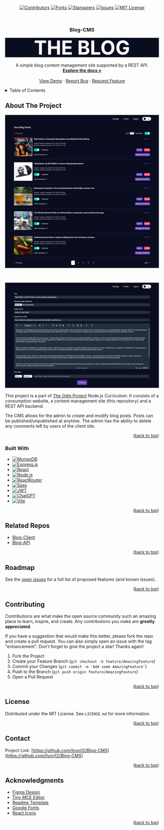 <a name="readme-top"></a>

<div align="center">

[![Contributors][contributors-shield]][contributors-url]
[![Forks][forks-shield]][forks-url]
[![Stargazers][stars-shield]][stars-url]
[![Issues][issues-shield]][issues-url]
[![MIT License][license-shield]][license-url]

</div>
<!-- PROJECT LOGO -->
<br />
<div align="center">

<h3 align="center">Blog-CMS</h3>
 <a href="https://github.com/jlyon12/Blog-CMS">
    <img src="screenshots/header_logo.jpg" alt="Logo" >
  </a>
  <p align="center">
    A simple blog content management site supported by a REST API.
    <br />
    <a href="https://github.com/jlyon12/Blog-CMS"><strong>Explore the docs »</strong></a>
    <br />
    <br />
    <a href="https://blog-cms-kappa.vercel.app">View Demo</a>
    ·
    <a href="https://github.com/jlyon12/Blog-CMS/issues">Report Bug</a>
    ·
    <a href="https://github.com/jlyon12/Blog-CMS/issues">Request Feature</a>
  </p>
</div>

<!-- TABLE OF CONTENTS -->
<details>
  <summary>Table of Contents</summary>
  <ol>
    <li>
      <a href="#about-the-project">About The Project</a>
      <ul>
        <li><a href="#built-with">Built With</a></li>
      </ul>
    </li>
    <li><a href="#related-repos">Related Repos</a></li>
    <li><a href="#roadmap">Roadmap</a></li>
    <li><a href="#contributing">Contributing</a></li>
    <li><a href="#license">License</a></li>
    <li><a href="#contact">Contact</a></li>
    <li><a href="#acknowledgments">Acknowledgments</a></li>
  </ol>
</details>

<!-- ABOUT THE PROJECT -->

## About The Project

[![Product Name Screen Shot][product-screenshot]](https://blog-cms-kappa.vercel.app)

</br>

[![Product Name Screen Shot][product-screenshot-2]](https://blog-cms-kappa.vercel.app)

This project is a part of [The Odin Project](https://www.theodinproject.com/lessons/nodejs-blog-api) Node.js Curriculum. It consists of a consumption website, a content management site (this repository) and a REST API backend.

The CMS allows for the admin to create and modify blog posts. Posts can be published/unpublished at anytime. The admin has the ability to delete any comments left by users of the client site.

<p align="right">(<a href="#readme-top">back to top</a>)</p>

### Built With

- [![MongoDB][MongoDB]][MongoDB-url]
- [![Express.js][Express.js]][Express-url]
- [![React][React.js]][React-url]
- [![Node.js][Node.js]][Node-url]
- [![ReactRouter][ReactRouter]][ReactRouter-url]
- [![Sass][Sass]][Sass-url]
- [![JWT][JWT]][JWT-url]
- [![ChatGPT][ChatGPT]][ChatGPT-url]
- [![Vite][Vite]][Vite-url]

<p align="right">(<a href="#readme-top">back to top</a>)</p>

## Related Repos

- [Blog-Client](https://github.com/jlyon12/Blog-Client)
- [Blog-API](https://github.com/jlyon12/Blog-API)

<p align="right">(<a href="#readme-top">back to top</a>)</p>

<!-- ROADMAP -->

## Roadmap

See the [open issues](https://github.com/jlyon12/Blog-CMS/issues) for a full list of proposed features (and known issues).

<p align="right">(<a href="#readme-top">back to top</a>)</p>

<!-- CONTRIBUTING -->

## Contributing

Contributions are what make the open source community such an amazing place to learn, inspire, and create. Any contributions you make are **greatly appreciated**.

If you have a suggestion that would make this better, please fork the repo and create a pull request. You can also simply open an issue with the tag "enhancement".
Don't forget to give the project a star! Thanks again!

1. Fork the Project
2. Create your Feature Branch (`git checkout -b feature/AmazingFeature`)
3. Commit your Changes (`git commit -m 'Add some AmazingFeature'`)
4. Push to the Branch (`git push origin feature/AmazingFeature`)
5. Open a Pull Request

<p align="right">(<a href="#readme-top">back to top</a>)</p>

<!-- LICENSE -->

## License

Distributed under the MIT License. See `LICENSE.md` for more information.

<p align="right">(<a href="#readme-top">back to top</a>)</p>

<!-- CONTACT -->

## Contact

Project Link: [https://github.com/jlyon12/Blog-CMS](https://github.com/jlyon12/Blog-CMS)

<p align="right">(<a href="#readme-top">back to top</a>)</p>

<!-- ACKNOWLEDGMENTS -->

## Acknowledgments

- [Figma Design](https://www.figma.com/community/file/1235152009438565697/the-blog-a-web-personal-blog)
- [Tiny MCE Editor](https://www.tiny.cloud/)
- [Readme Template](https://github.com/othneildrew/Best-README-Template/blob/master/README.md)
- [Google Fonts](https://fonts.google.com/)
- [React Icons](https://react-icons.github.io/react-icons/)

<p align="right">(<a href="#readme-top">back to top</a>)</p>

<!-- MARKDOWN LINKS & IMAGES -->
<!-- https://www.markdownguide.org/basic-syntax/#reference-style-links -->

[contributors-shield]: https://img.shields.io/github/contributors/jlyon12/Blog-CMS.svg?style=for-the-badge
[contributors-url]: https://github.com/jlyon12/Blog-CMS/graphs/contributors
[forks-shield]: https://img.shields.io/github/forks/jlyon12/Blog-CMS.svg?style=for-the-badge
[forks-url]: https://github.com/jlyon12/Blog-CMS/network/members
[stars-shield]: https://img.shields.io/github/stars/jlyon12/Blog-CMS.svg?style=for-the-badge
[stars-url]: https://github.com/jlyon12/Blog-CMS/stargazers
[issues-shield]: https://img.shields.io/github/issues/jlyon12/Blog-CMS.svg?style=for-the-badge
[issues-url]: https://github.com/jlyon12/Blog-CMS/issues
[license-shield]: https://img.shields.io/github/license/jlyon12/Blog-CMS.svg?style=for-the-badge
[license-url]: https://github.com/jlyon12/Blog-CMS/blob/master/LICENSE.md
[product-screenshot]: screenshots/homepage.png
[product-screenshot-2]: screenshots/editor.png
[MongoDB]: https://img.shields.io/badge/MongoDB-%234ea94b.svg?style=for-the-badge&logo=mongodb&logoColor=white
[MongoDB-url]: https://www.mongodb.com/
[Express.js]: https://img.shields.io/badge/express.js-%23404d59.svg?style=for-the-badge&logo=express&logoColor=%2361DAFB
[Express-url]: https://expressjs.com/
[React.js]: https://img.shields.io/badge/React-20232A?style=for-the-badge&logo=react&logoColor=61DAFB
[React-url]: https://reactjs.org/
[Node.js]: https://img.shields.io/badge/node.js-6DA55F?style=for-the-badge&logo=node.js&logoColor=white
[Node-url]: https://nodejs.org/
[Sass]: https://img.shields.io/badge/SASS-hotpink.svg?style=for-the-badge&logo=SASS&logoColor=white
[Sass-url]: https://sass-lang.com/
[ChatGPT]: https://img.shields.io/badge/chatGPT-74aa9c?style=for-the-badge&logo=openai&logoColor=white
[ChatGPT-url]: https://chat.openai.com/
[JWT]: https://img.shields.io/badge/JWT-black?style=for-the-badge&logo=JSON%20web%20tokens
[JWT-url]: https://jwt.io/
[ReactRouter]: https://img.shields.io/badge/React_Router-CA4245?style=for-the-badge&logo=react-router&logoColor=white
[ReactRouter-url]: https://reactrouter.com/en/main
[Vite]: https://img.shields.io/badge/vite-%23646CFF.svg?style=for-the-badge&logo=vite&logoColor=white
[Vite-url]: https://vitejs.dev/
